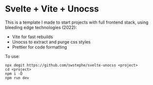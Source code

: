 # Svelte + Vite + Unocss

This is a template I made to start projects with full frontend stack, using bleeding
edge technologies (2022):

- Vite for fast rebuilds
- Unocss to extract and purge css styles
- Prettier for code formatting


To use:

    npx degit https://github.com/swstephe/svelte-unocss <project>
    cd <project>
    npm i -D
    npm run dev
